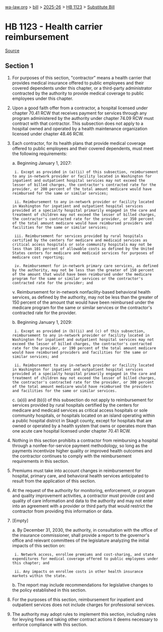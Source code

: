 [wa-law.org](/) > [bill](/bill/) > [2025-26](/bill/2025-26/) > [HB 1123](/bill/2025-26/hb/1123/) > [Substitute Bill](/bill/2025-26/hb/1123/S/)

# HB 1123 - Health carrier reimbursement

[Source](http://lawfilesext.leg.wa.gov/biennium/2025-26/Pdf/Bills/House%20Bills/1123-S.pdf)

## Section 1
1. For purposes of this section, "contractor" means a health carrier that provides medical insurance offered to public employees and their covered dependents under this chapter, or a third-party administrator contracted by the authority to provide medical coverage to public employees under this chapter.

2. Upon a good faith offer from a contractor, a hospital licensed under chapter 70.41 RCW that receives payment for services through any program administered by the authority under chapter 74.09 RCW must contract with that contractor. This subsection does not apply to a hospital owned and operated by a health maintenance organization licensed under chapter 48.46 RCW.

3. Each contractor, for its health plans that provide medical coverage offered to public employees and their covered dependents, must meet the following requirements:

    a. Beginning January 1, 2027:

        i. Except as provided in (a)(ii) of this subsection, reimbursement to any in-network provider or facility located in Washington for inpatient and outpatient hospital services may not exceed the lesser of billed charges, the contractor's contracted rate for the provider, or 200 percent of the total amount medicare would have reimbursed for the same or similar services;

        ii. Reimbursement to any in-network provider or facility located in Washington for inpatient and outpatient hospital services provided at a specialty hospital primarily engaged in the care and treatment of children may not exceed the lesser of billed charges, the contractor's contracted rate for the provider, or 350 percent of the total amount medicare would have reimbursed providers and facilities for the same or similar services;

        iii. Reimbursement for services provided by rural hospitals certified by the centers for medicare and medicaid services as critical access hospitals or sole community hospitals may not be less than 101 percent of allowable costs as defined by the United States centers for medicare and medicaid services for purposes of medicare cost reporting;

        iv. Reimbursement for in-network primary care services, as defined by the authority, may not be less than the greater of 150 percent of the amount that would have been reimbursed under the medicare program for the same or similar services or the contractor's contracted rate for the provider; and

    v. Reimbursement for in-network nonfacility-based behavioral health services, as defined by the authority, may not be less than the greater of 150 percent of the amount that would have been reimbursed under the medicare program for the same or similar services or the contractor's contracted rate for the provider.

    b. Beginning January 1, 2029:

        i. Except as provided in (b)(ii) and (c) of this subsection, reimbursement to any in-network provider or facility located in Washington for inpatient and outpatient hospital services may not exceed the lesser of billed charges, the contractor's contracted rate for the provider, or 190 percent of the total amount medicare would have reimbursed providers and facilities for the same or similar services; and

        ii. Reimbursement to any in-network provider or facility located in Washington for inpatient and outpatient hospital services provided at a specialty hospital primarily engaged in the care and treatment of children may not exceed the lesser of billed charges, the contractor's contracted rate for the provider, or 300 percent of the total amount medicare would have reimbursed the providers and facilities for the same or similar services.

    c. (a)(i) and (b)(i) of this subsection do not apply to reimbursement for services provided by rural hospitals certified by the centers for medicare and medicaid services as critical access hospitals or sole community hospitals, or hospitals located on an island operating within a public hospital district in Skagit county, except for hospitals that are owned or operated by a health system that owns or operates more than one acute care hospital licensed under chapter 70.41 RCW.

4. Nothing in this section prohibits a contractor from reimbursing a hospital through a nonfee-for-service payment methodology, so long as the payments incentivize higher quality or improved health outcomes and the contractor continues to comply with the reimbursement requirements in this section.

5. Premiums must take into account changes in reimbursement for hospital, primary care, and behavioral health services anticipated to result from the application of this section.

6. At the request of the authority for monitoring, enforcement, or program and quality improvement activities, a contractor must provide cost and quality of care information and data to the authority and may not enter into an agreement with a provider or third party that would restrict the contractor from providing this information or data.

7. [Empty]

    a. By December 31, 2030, the authority, in consultation with the office of the insurance commissioner, shall provide a report to the governor's office and relevant committees of the legislature analyzing the initial impacts of this section on:

        i. Network access, enrollee premiums and cost-sharing, and state expenditures for medical coverage offered to public employees under this chapter; and

        ii. Any impacts on enrollee costs in other health insurance markets within the state.

    b. The report may include recommendations for legislative changes to the policy established in this section.

8. For the purposes of this section, reimbursement for inpatient and outpatient services does not include charges for professional services.

9. The authority may adopt rules to implement this section, including rules for levying fines and taking other contract actions it deems necessary to enforce compliance with this section.
